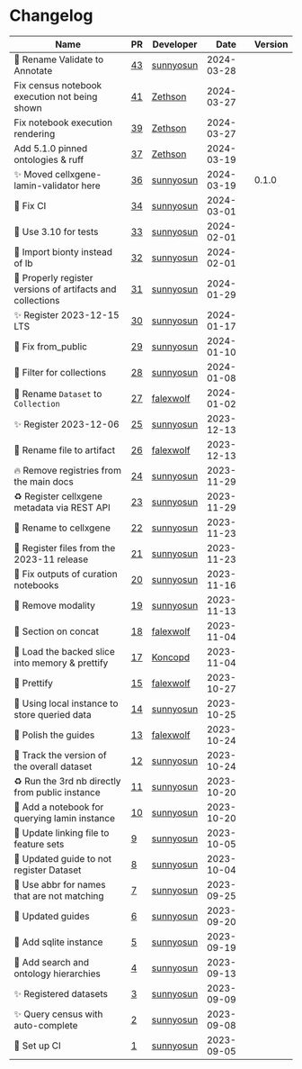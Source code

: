 # Changelog

<!-- prettier-ignore -->
Name | PR | Developer | Date | Version
--- | --- | --- | --- | ---
🚚 Rename Validate to Annotate | [43](https://github.com/laminlabs/cellxgene-lamin/pull/43) | [sunnyosun](https://github.com/sunnyosun) | 2024-03-28 |
Fix census notebook execution not being shown | [41](https://github.com/laminlabs/cellxgene-lamin/pull/41) | [Zethson](https://github.com/Zethson) | 2024-03-27 |
Fix notebook execution rendering | [39](https://github.com/laminlabs/cellxgene-lamin/pull/39) | [Zethson](https://github.com/Zethson) | 2024-03-27 |
Add 5.1.0 pinned ontologies & ruff | [37](https://github.com/laminlabs/cellxgene-lamin/pull/37) | [Zethson](https://github.com/Zethson) | 2024-03-19 |
✨ Moved cellxgene-lamin-validator here | [36](https://github.com/laminlabs/cellxgene-lamin/pull/36) | [sunnyosun](https://github.com/sunnyosun) | 2024-03-19 | 0.1.0
💚 Fix CI | [34](https://github.com/laminlabs/cellxgene-lamin/pull/34) | [sunnyosun](https://github.com/sunnyosun) | 2024-03-01 |
👷 Use 3.10 for tests | [33](https://github.com/laminlabs/cellxgene-lamin/pull/33) | [sunnyosun](https://github.com/sunnyosun) | 2024-02-01 |
🎨 Import bionty instead of lb | [32](https://github.com/laminlabs/cellxgene-lamin/pull/32) | [sunnyosun](https://github.com/sunnyosun) | 2024-02-01 |
🎨 Properly register versions of artifacts and collections | [31](https://github.com/laminlabs/cellxgene-lamin/pull/31) | [sunnyosun](https://github.com/sunnyosun) | 2024-01-29 |
✨ Register 2023-12-15 LTS | [30](https://github.com/laminlabs/cellxgene-lamin/pull/30) | [sunnyosun](https://github.com/sunnyosun) | 2024-01-17 |
🐛 Fix from_public | [29](https://github.com/laminlabs/cellxgene-lamin/pull/29) | [sunnyosun](https://github.com/sunnyosun) | 2024-01-10 |
🎨 Filter for collections | [28](https://github.com/laminlabs/cellxgene-lamin/pull/28) | [sunnyosun](https://github.com/sunnyosun) | 2024-01-08 |
🚚 Rename `Dataset` to `Collection` | [27](https://github.com/laminlabs/cellxgene-lamin/pull/27) | [falexwolf](https://github.com/falexwolf) | 2024-01-02 |
✨ Register 2023-12-06 | [25](https://github.com/laminlabs/cellxgene-lamin/pull/25) | [sunnyosun](https://github.com/sunnyosun) | 2023-12-13 |
🚚 Rename file to artifact | [26](https://github.com/laminlabs/cellxgene-lamin/pull/26) | [falexwolf](https://github.com/falexwolf) | 2023-12-13 |
🔥 Remove registries from the main docs | [24](https://github.com/laminlabs/cellxgene-lamin/pull/24) | [sunnyosun](https://github.com/sunnyosun) | 2023-11-29 |
♻️ Register cellxgene metadata via REST API | [23](https://github.com/laminlabs/cellxgene-lamin/pull/23) | [sunnyosun](https://github.com/sunnyosun) | 2023-11-29 |
🚚 Rename to cellxgene | [22](https://github.com/laminlabs/cellxgene-lamin/pull/22) | [sunnyosun](https://github.com/sunnyosun) | 2023-11-23 |
🍱 Register files from the 2023-11 release | [21](https://github.com/laminlabs/cellxgene-census-lamin/pull/21) | [sunnyosun](https://github.com/sunnyosun) | 2023-11-23 |
📝 Fix outputs of curation notebooks | [20](https://github.com/laminlabs/cellxgene-census-lamin/pull/20) | [sunnyosun](https://github.com/sunnyosun) | 2023-11-16 |
📝 Remove modality | [19](https://github.com/laminlabs/cellxgene-census-lamin/pull/19) | [sunnyosun](https://github.com/sunnyosun) | 2023-11-13 |
📝 Section on concat | [18](https://github.com/laminlabs/cellxgene-census-lamin/pull/18) | [falexwolf](https://github.com/falexwolf) | 2023-11-04 |
📝 Load the backed slice into memory & prettify | [17](https://github.com/laminlabs/cellxgene-census-lamin/pull/17) | [Koncopd](https://github.com/Koncopd) | 2023-11-04 |
📝 Prettify | [15](https://github.com/laminlabs/cellxgene-census-lamin/pull/15) | [falexwolf](https://github.com/falexwolf) | 2023-10-27 |
🎨 Using local instance to store queried data | [14](https://github.com/laminlabs/cellxgene-census-lamin/pull/14) | [sunnyosun](https://github.com/sunnyosun) | 2023-10-25 |
💄 Polish the guides | [13](https://github.com/laminlabs/cellxgene-census-lamin/pull/13) | [falexwolf](https://github.com/falexwolf) | 2023-10-24 |
🎨 Track the version of the overall dataset | [12](https://github.com/laminlabs/cellxgene-census-lamin/pull/12) | [sunnyosun](https://github.com/sunnyosun) | 2023-10-24 |
♻️ Run the 3rd nb directly from public instance | [11](https://github.com/laminlabs/cellxgene-census-lamin/pull/11) | [sunnyosun](https://github.com/sunnyosun) | 2023-10-20 |
📝 Add a notebook for querying lamin instance | [10](https://github.com/laminlabs/cellxgene-census-lamin/pull/10) | [sunnyosun](https://github.com/sunnyosun) | 2023-10-20 |
📝 Update linking file to feature sets | [9](https://github.com/laminlabs/cellxgene-census-lamin/pull/9) | [sunnyosun](https://github.com/sunnyosun) | 2023-10-05 |
📝 Updated guide to not register Dataset | [8](https://github.com/laminlabs/cellxgene-census-lamin/pull/8) | [sunnyosun](https://github.com/sunnyosun) | 2023-10-04 |
🎨 Use abbr for names that are not matching | [7](https://github.com/laminlabs/cellxgene-census-lamin/pull/7) | [sunnyosun](https://github.com/sunnyosun) | 2023-09-25 |
📝 Updated guides | [6](https://github.com/laminlabs/cellxgene-census-lamin/pull/6) | [sunnyosun](https://github.com/sunnyosun) | 2023-09-20 |
🍱 Add sqlite instance | [5](https://github.com/laminlabs/cellxgene-census-lamin/pull/5) | [sunnyosun](https://github.com/sunnyosun) | 2023-09-19 |
📝 Add search and ontology hierarchies | [4](https://github.com/laminlabs/cellxgene-census-lamin/pull/4) | [sunnyosun](https://github.com/sunnyosun) | 2023-09-13 |
✨ Registered datasets | [3](https://github.com/laminlabs/cellxgene-census-lamin/pull/3) | [sunnyosun](https://github.com/sunnyosun) | 2023-09-09 |
✨ Query census with auto-complete | [2](https://github.com/laminlabs/cellxgene-census-lamin/pull/2) | [sunnyosun](https://github.com/sunnyosun) | 2023-09-08 |
👷 Set up CI | [1](https://github.com/laminlabs/cellxgene-census-lamin/pull/1) | [sunnyosun](https://github.com/sunnyosun) | 2023-09-05 |
